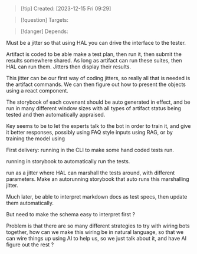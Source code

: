 
>[!tip] Created: [2023-12-15 Fri 09:29]

>[!question] Targets: 

>[!danger] Depends: 

Must be a jitter so that using HAL you can drive the interface to the tester.

Artifact is coded to be able make a test plan, then run it, then submit the results somewhere shared.  As long as artifact can run these suites, then HAL can run them.  Jitters then display their results.

This jitter can be our first way of coding jitters, so really all that is needed is the artifact commands.
We can then figure out how to present the objects using a react component.

The storybook of each covenant should be auto generated in effect, and be run in many different window sizes with all types of artifact status being tested and then automatically appraised.

Key seems to be to let the experts talk to the bot in order to train it, and give it better responses, possibly using FAQ style inputs using RAG, or by training the model using 

First delivery:
running in the CLI to make some hand coded tests run.

running in storybook to automatically run the tests.

run as a jitter where HAL can marshall the tests around, with different parameters.
Make an autorunning storybook that auto runs this marshalling jitter.

Much later, be able to interpret markdown docs as test specs, then update them automatically.

But need to make the schema easy to interpret first ?

Problem is that there are so many different strategies to try with wiring bots together, how can we make this wiring be in natural language, so that we can wire things up using AI to help us, so we just talk about it, and have AI figure out the rest ?
